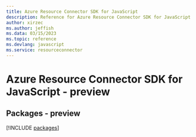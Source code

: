 ```yaml
---
title: Azure Resource Connector SDK for JavaScript
description: Reference for Azure Resource Connector SDK for JavaScript
author: xirzec
ms.author: jeffish
ms.data: 03/15/2023
ms.topic: reference
ms.devlang: javascript
ms.service: resourceconnector
---
```

# Azure Resource Connector SDK for JavaScript - preview
## Packages - preview
[!INCLUDE [packages](resource-connector-index.md)]